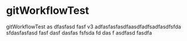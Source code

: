 # gitWorkflowTest

gitWorkflowTest
as dfasfasd fasf
v3 adfasfasfasdfaasdfadfsadfasdfsfda sfdasfasfasd fasf dasf dasfas fsfsda
fd das
f
asdfasd
fasdfa
